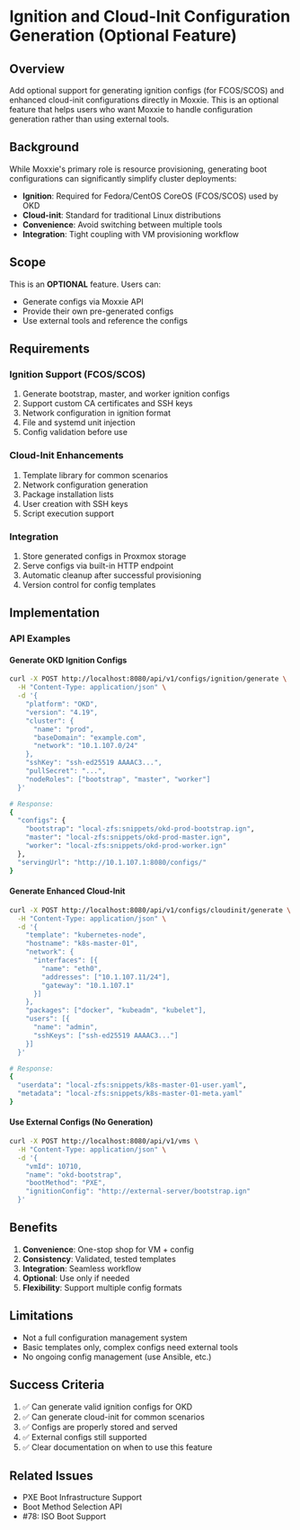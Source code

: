 # Ignition and Cloud-Init Configuration Generation (Optional Feature)

## Overview
Add optional support for generating ignition configs (for FCOS/SCOS) and enhanced cloud-init configurations directly in Moxxie. This is an optional feature that helps users who want Moxxie to handle configuration generation rather than using external tools.

## Background
While Moxxie's primary role is resource provisioning, generating boot configurations can significantly simplify cluster deployments:
- **Ignition**: Required for Fedora/CentOS CoreOS (FCOS/SCOS) used by OKD
- **Cloud-init**: Standard for traditional Linux distributions
- **Convenience**: Avoid switching between multiple tools
- **Integration**: Tight coupling with VM provisioning workflow

## Scope
This is an **OPTIONAL** feature. Users can:
- Generate configs via Moxxie API
- Provide their own pre-generated configs
- Use external tools and reference the configs

## Requirements

### Ignition Support (FCOS/SCOS)
1. Generate bootstrap, master, and worker ignition configs
2. Support custom CA certificates and SSH keys
3. Network configuration in ignition format
4. File and systemd unit injection
5. Config validation before use

### Cloud-Init Enhancements
1. Template library for common scenarios
2. Network configuration generation
3. Package installation lists
4. User creation with SSH keys
5. Script execution support

### Integration
1. Store generated configs in Proxmox storage
2. Serve configs via built-in HTTP endpoint
3. Automatic cleanup after successful provisioning
4. Version control for config templates

## Implementation

### API Examples

#### Generate OKD Ignition Configs
```bash
curl -X POST http://localhost:8080/api/v1/configs/ignition/generate \
  -H "Content-Type: application/json" \
  -d '{
    "platform": "OKD",
    "version": "4.19",
    "cluster": {
      "name": "prod",
      "baseDomain": "example.com",
      "network": "10.1.107.0/24"
    },
    "sshKey": "ssh-ed25519 AAAAC3...",
    "pullSecret": "...",
    "nodeRoles": ["bootstrap", "master", "worker"]
  }'

# Response:
{
  "configs": {
    "bootstrap": "local-zfs:snippets/okd-prod-bootstrap.ign",
    "master": "local-zfs:snippets/okd-prod-master.ign",
    "worker": "local-zfs:snippets/okd-prod-worker.ign"
  },
  "servingUrl": "http://10.1.107.1:8080/configs/"
}
```

#### Generate Enhanced Cloud-Init
```bash
curl -X POST http://localhost:8080/api/v1/configs/cloudinit/generate \
  -H "Content-Type: application/json" \
  -d '{
    "template": "kubernetes-node",
    "hostname": "k8s-master-01",
    "network": {
      "interfaces": [{
        "name": "eth0",
        "addresses": ["10.1.107.11/24"],
        "gateway": "10.1.107.1"
      }]
    },
    "packages": ["docker", "kubeadm", "kubelet"],
    "users": [{
      "name": "admin",
      "sshKeys": ["ssh-ed25519 AAAAC3..."]
    }]
  }'

# Response:
{
  "userdata": "local-zfs:snippets/k8s-master-01-user.yaml",
  "metadata": "local-zfs:snippets/k8s-master-01-meta.yaml"
}
```

#### Use External Configs (No Generation)
```bash
curl -X POST http://localhost:8080/api/v1/vms \
  -H "Content-Type: application/json" \
  -d '{
    "vmId": 10710,
    "name": "okd-bootstrap",
    "bootMethod": "PXE",
    "ignitionConfig": "http://external-server/bootstrap.ign"
  }'
```

## Benefits
1. **Convenience**: One-stop shop for VM + config
2. **Consistency**: Validated, tested templates
3. **Integration**: Seamless workflow
4. **Optional**: Use only if needed
5. **Flexibility**: Support multiple config formats

## Limitations
- Not a full configuration management system
- Basic templates only, complex configs need external tools
- No ongoing config management (use Ansible, etc.)

## Success Criteria
1. ✅ Can generate valid ignition configs for OKD
2. ✅ Can generate cloud-init for common scenarios
3. ✅ Configs are properly stored and served
4. ✅ External configs still supported
5. ✅ Clear documentation on when to use this feature

## Related Issues
- PXE Boot Infrastructure Support
- Boot Method Selection API
- #78: ISO Boot Support